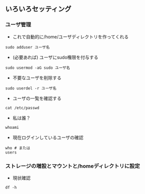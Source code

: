 ## いろいろセッティング
### ユーザ管理
- これで自動的に/home/ユーザディレクトリを作ってくれる
```
sudo adduser ユーザ名
```

- (必要あれば) ユーザにsudo権限を付与する
```
sudo usermod -aG sudo ユーザ名
```

- 不要なユーザを削除する
```
sudo userdel -r ユーザ名
```
- ユーザの一覧を確認する
```
cat /etc/passwd
```

- 私は誰？
```
whoami
```

- 現在ログインしているユーザの確認
```
who # または
users
```

### ストレージの増設とマウントと/homeディレクトリに設定
- 現状確認
```
df -h
```
